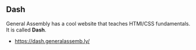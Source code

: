 ## Dash

General Assembly has a cool website that teaches HTMl/CSS fundamentals. It is called **Dash**.

* https://dash.generalassemb.ly/
